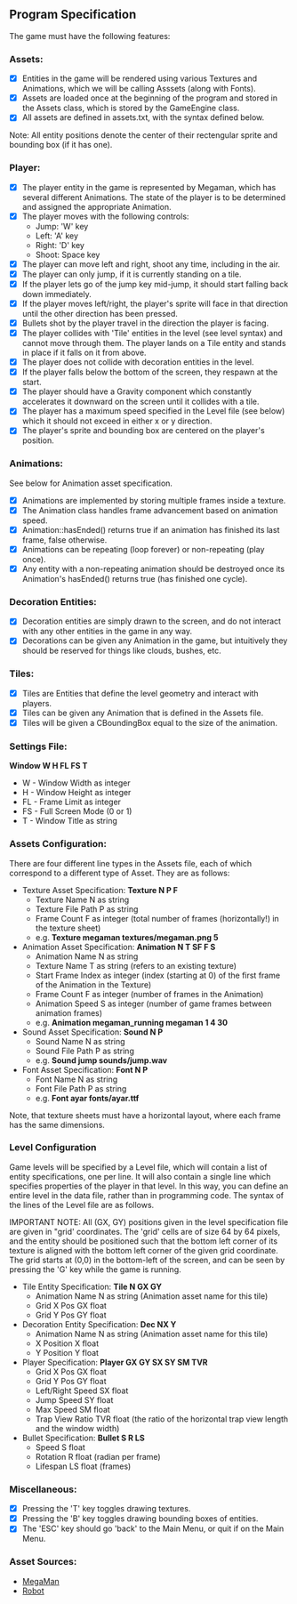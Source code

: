 ## Program Specification

The game must have the following features:

### Assets:
- [x] Entities in the game will be rendered using various Textures and Animations, which we will be calling Asssets (along with Fonts).
- [x] Assets are loaded once at the beginning of the program and stored in the Assets class, which is stored by the GameEngine class.
- [x] All assets are defined in assets.txt, with the syntax defined below.

Note: All entity positions denote the center of their rectengular sprite and bounding box (if it has one).

### Player:
- [x] The player entity in the game is represented by Megaman, which has several different Animations. The state of the player is to be determined and assigned the appropriate Animation.
- [x] The player moves with the following controls:
  - Jump: 'W' key
  - Left: 'A' key
  - Right: 'D' key
  - Shoot: Space key
- [x] The player can move left and right, shoot any time, including in the air.
- [x] The player can only jump, if it is currently standing on a tile.
- [x] If the player lets go of the jump key mid-jump, it should start falling back down immediately.
- [x] If the player moves left/right, the player's sprite will face in that
direction until the other direction has been pressed.
- [x] Bullets shot by the player travel in the direction the player is facing.
- [x] The player collides with 'Tile' entities in the level (see level syntax) and
cannot move through them. The player lands on a Tile entity and stands in place
if it falls on it from above.
- [x] The player does not collide with decoration entities in the level.
- [x] If the player falls below the bottom of the screen, they respawn at the start.
- [x] The player should have a Gravity component which constantly accelerates it downward on the screen until it collides with a tile.
- [x] The player has a maximum speed specified in the Level file (see below) which
it should not exceed in either x or y direction.
- [x] The player's sprite and bounding box are centered on the player's position.

### Animations:
See below for Animation asset specification.
- [x] Animations are implemented by storing multiple frames inside a texture.
- [x] The Animation class handles frame advancement based on animation speed.
- [x] Animation::hasEnded() returns true if an animation has finished its last frame, false otherwise.
- [x] Animations can be repeating (loop forever) or non-repeating (play once).
- [x] Any entity with a non-repeating animation should be destroyed once its
Animation's hasEnded() returns true (has finished one cycle).

### Decoration Entities:
- [x] Decoration entities are simply drawn to the screen, and do not interact with any other entities in the game in any way.
- [x] Decorations can be given any Animation in the game, but intuitively they should be reserved for things like clouds, bushes, etc.

### Tiles:
- [x] Tiles are Entities that define the level geometry and interact with players.
- [x] Tiles can be given any Animation that is defined in the Assets file.
- [x] Tiles will be given a CBoundingBox equal to the size of the animation.

### Settings File:
**Window W H FL FS T**
  - W - Window Width as integer
  - H - Window Height as integer
  - FL - Frame Limit as integer
  - FS - Full Screen Mode (0 or 1)
  - T - Window Title as string

### Assets Configuration:
There are four different line types in the Assets file, each of which correspond to a different type of Asset. They are as follows:
- Texture Asset Specification: **Texture N P F**
  - Texture Name N as string
  - Texture File Path P as string
  - Frame Count F as integer (total number of frames (horizontally!) in the texture sheet)
  - e.g. **Texture megaman textures/megaman.png 5**
- Animation Asset Specification: **Animation N T SF F S**
  - Animation Name N as string
  - Texture Name T as string (refers to an existing texture)
  - Start Frame Index as integer (index (starting at 0) of the first frame  of the Animation in the Texture)
  - Frame Count F as integer (number of frames in the Animation)
  - Animation Speed S as integer (number of game frames between animation frames)
  - e.g. **Animation megaman_running megaman 1 4 30**
- Sound Asset Specification: **Sound N P**
  - Sound Name N as string
  - Sound File Path P as string
  - e.g. **Sound jump sounds/jump.wav**
- Font Asset Specification: **Font N P**
  - Font Name N as string
  - Font File Path Р as string
  - e.g. **Font ayar fonts/ayar.ttf**

Note, that texture sheets must have a horizontal layout, where each frame has the same dimensions.

### Level Configuration
Game levels will be specified by a Level file, which will contain a list of entity specifications, one per line. It will also contain a single line which specifies properties of the player in that level. In this way, you can define an entire level in the data file, rather than in programming code. The syntax of the lines of the Level file are as follows.

IMPORTANT NOTE:
All (GX, GY) positions given in the level specification file are given in "grid' coordinates. The 'grid' cells are of size 64 by 64 pixels, and the entity should be positioned such that the bottom left corner of its texture is aligned with the bottom left corner of the given grid coordinate. The grid starts at (0,0) in the bottom-left of the screen, and can be seen by pressing the 'G' key while the game is running.

- Tile Entity Specification: **Tile N GX GY**
  - Animation Name N as string (Animation asset name for this tile)
  - Grid X Pos GX float
  - Grid Y Pos GY float
- Decoration Entity Specification: **Dec NX Y**
  - Animation Name N as string (Animation asset name for this tile)
  - X Position X float
  - Y Position Y float
- Player Specification: **Player GX GY SX SY SM TVR**
  - Grid X Pos GX float
  - Grid Y Pos GY float
  - Left/Right Speed SX float
  - Jump Speed SY float
  - Max Speed SM float
  - Trap View Ratio TVR float (the ratio of the horizontal trap view length and the window width)
- Bullet Specification: **Bullet S R LS**
  - Speed S float
  - Rotation R float (radian per frame)
  - Lifespan LS float (frames)

### Miscellaneous:
- [x] Pressing the 'T' key toggles drawing textures.
- [x] Pressing the 'B' key toggles drawing bounding boxes of entities.
- [x] The 'ESC' key should go 'back' to the Main Menu, or quit if on the Main Menu.

### Asset Sources:
- [MegaMan](https://www.spriters-resource.com/fullview/157067/)
- [Robot](https://www.gameart2d.com/the-robot---free-sprites.html)